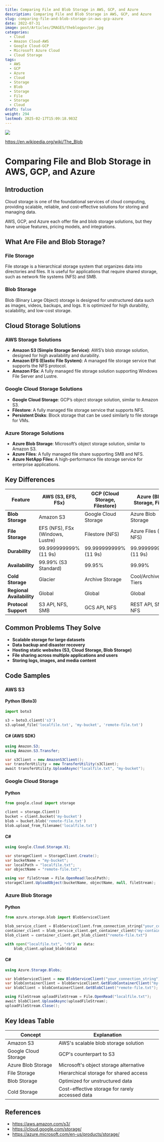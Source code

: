 ```yaml
---
title: Comparing File and Blob Storage in AWS, GCP, and Azure
description: Comparing File and Blob Storage in AWS, GCP, and Azure
slug: comparing-file-and-blob-storage-in-aws-gcp-azure
date: 2022-07-31
image: post/Articles/IMAGES/theblogposter.jpg
categories:
  - Cloud
  - Amazon Cloud-AWS
  - Google Cloud-GCP
  - Microsoft Azure Cloud
  - Cloud Storage
tags:
  - AWS
  - GCP
  - Azure
  - Cloud
  - Storage
  - Blob
  - Storage
  - File
  - Storage
  - Cloud
draft: false
weight: 294
lastmod: 2025-02-17T15:09:18.983Z
---
```

![](/post/Articles/IMAGES/theblogposter.jpg)

<https://en.wikipedia.org/wiki/The_Blob>

# Comparing File and Blob Storage in AWS, GCP, and Azure

## Introduction

Cloud storage is one of the foundational services of cloud computing, providing scalable, reliable, and cost-effective solutions for storing and managing data.

AWS, GCP, and Azure each offer file and blob storage solutions, but they have unique features, pricing models, and integrations.

## What Are File and Blob Storage?

### File Storage

File storage is a hierarchical storage system that organizes data into directories and files. It is useful for applications that require shared storage, such as network file systems (NFS) and SMB.

### Blob Storage

Blob (Binary Large Object) storage is designed for unstructured data such as images, videos, backups, and logs. It is optimized for high durability, scalability, and low-cost storage.

## Cloud Storage Solutions

### AWS Storage Solutions

* **Amazon S3 (Simple Storage Service)**: AWS’s blob storage solution, designed for high availability and durability.
* **Amazon EFS (Elastic File System)**: A managed file storage service that supports the NFS protocol.
* **Amazon FSx**: A fully managed file storage solution supporting Windows File Server and Lustre.

### Google Cloud Storage Solutions

* **Google Cloud Storage**: GCP’s object storage solution, similar to Amazon S3.
* **Filestore**: A fully managed file storage service that supports NFS.
* **Persistent Disks**: Block storage that can be used similarly to file storage for VMs.

### Azure Storage Solutions

* **Azure Blob Storage**: Microsoft’s object storage solution, similar to Amazon S3.
* **Azure Files**: A fully managed file share supporting SMB and NFS.
* **Azure NetApp Files**: A high-performance file storage service for enterprise applications.

## Key Differences

| Feature                   | AWS (S3, EFS, FSx)               | GCP (Cloud Storage, Filestore) | Azure (Blob Storage, Files) |
| ------------------------- | -------------------------------- | ------------------------------ | --------------------------- |
| **Blob Storage**          | Amazon S3                        | Google Cloud Storage           | Azure Blob Storage          |
| **File Storage**          | EFS (NFS), FSx (Windows, Lustre) | Filestore (NFS)                | Azure Files (SMB, NFS)      |
| **Durability**            | 99.999999999% (11 9s)            | 99.999999999% (11 9s)          | 99.999999999% (11 9s)       |
| **Availability**          | 99.99% (S3 Standard)             | 99.95%                         | 99.99%                      |
| **Cold Storage**          | Glacier                          | Archive Storage                | Cool/Archive Tiers          |
| **Regional Availability** | Global                           | Global                         | Global                      |
| **Protocol Support**      | S3 API, NFS, SMB                 | GCS API, NFS                   | REST API, SMB, NFS          |

## Common Problems They Solve

* **Scalable storage for large datasets**
* **Data backup and disaster recovery**
* **Hosting static websites (S3, Cloud Storage, Blob Storage)**
* **File sharing across multiple applications and users**
* **Storing logs, images, and media content**

## Code Samples

### AWS S3

#### Python (Boto3)

```python
import boto3

s3 = boto3.client('s3')
s3.upload_file('localfile.txt', 'my-bucket', 'remote-file.txt')
```

#### C# (AWS SDK)

```csharp
using Amazon.S3;
using Amazon.S3.Transfer;

var s3Client = new AmazonS3Client();
var transferUtility = new TransferUtility(s3Client);
await transferUtility.UploadAsync("localfile.txt", "my-bucket");
```

### Google Cloud Storage

#### Python

```python
from google.cloud import storage

client = storage.Client()
bucket = client.bucket('my-bucket')
blob = bucket.blob('remote-file.txt')
blob.upload_from_filename('localfile.txt')
```

#### C\#

```csharp
using Google.Cloud.Storage.V1;

var storageClient = StorageClient.Create();
var bucketName = "my-bucket";
var localPath = "localfile.txt";
var objectName = "remote-file.txt";

using var fileStream = File.OpenRead(localPath);
storageClient.UploadObject(bucketName, objectName, null, fileStream);
```

### Azure Blob Storage

#### Python

```python
from azure.storage.blob import BlobServiceClient

blob_service_client = BlobServiceClient.from_connection_string("your_connection_string")
container_client = blob_service_client.get_container_client("my-container")
blob_client = container_client.get_blob_client("remote-file.txt")

with open("localfile.txt", "rb") as data:
    blob_client.upload_blob(data)
```

#### C\#

```csharp
using Azure.Storage.Blobs;

var blobServiceClient = new BlobServiceClient("your_connection_string");
var blobContainerClient = blobServiceClient.GetBlobContainerClient("my-container");
var blobClient = blobContainerClient.GetBlobClient("remote-file.txt");

using FileStream uploadFileStream = File.OpenRead("localfile.txt");
await blobClient.UploadAsync(uploadFileStream);
uploadFileStream.Close();
```

## Key Ideas Table

| Concept              | Explanation                                     |
| -------------------- | ----------------------------------------------- |
| Amazon S3            | AWS's scalable blob storage solution            |
| Google Cloud Storage | GCP's counterpart to S3                         |
| Azure Blob Storage   | Microsoft's object storage alternative          |
| File Storage         | Hierarchical storage for shared access          |
| Blob Storage         | Optimized for unstructured data                 |
| Cold Storage         | Cost-effective storage for rarely accessed data |

## References

* https://aws.amazon.com/s3/
* https://cloud.google.com/storage/
* https://azure.microsoft.com/en-us/products/storage/
